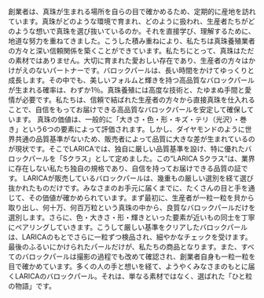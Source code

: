 創業者は、真珠が生まれる場所を自らの目で確かめるため、定期的に産地を訪れています。真珠がどのような環境で育まれ、どのように扱われ、生産者たちがどのような想いで真珠を選び抜いているのか。それを直接学び、理解するために、地道な努力を重ねてきました。こうした積み重ねにより、私たちは真珠養殖業者の方々と深い信頼関係を築くことができています。私たちにとって、真珠はただの素材ではありません。大切に育まれた愛おしい存在であり、生産者の方々はかけがえのないパートナーです。バロックパールは、長い時間をかけてゆっくりと成長します。その中でも、美しいフォルムと輝きを持つ高品質なバロックパールが生まれる確率は、わずか1％。真珠養殖には高度な技術と、たゆまぬ手間と愛情が必要です。私たちは、信頼で結ばれた生産者の方々から直接真珠を仕入れることで、自信をもってお届けできる高品質なバロックパールを安定して確保しています。
真珠の価値は、一般的に「大きさ・色・形・キズ・テリ（光沢）・巻き」という6つの要素によって評価されます。しかし、ダイヤモンドのように世界共通の品質基準がないため、販売者によって品質に大きな差が生まれているのが現状です。そこでLARICAでは、独自に厳しい品質基準を設け、特に優れたバロックパールを「Sクラス」として定めました。この“LARICA Sクラス”は、業界に存在しない私たち独自の規格であり、自信を持ってお届けできる品質の証です。
LARICAが販売しているバロックパールは、幾重もの厳しい選別を経て選び抜かれたものだけです。みなさまのお手元に届くまでに、たくさんの目と手を通じて、その価値が確かめられています。まず最初に、生産者が一粒一粒を貝から取り出し、何十万、何百万粒という真珠の中から、良質なバロックパールだけを選別します。さらに、色・大きさ・形・輝きといった要素が近いもの同士を丁寧にペアリングしていきます。こうして厳しい基準をクリアしたバロックパールは、LARICAのもとでさらに一粒ずつ検品され、細やかなチェックを受けます。最後のふるいにかけられたパールだけが、私たちの商品となります。また、すべてのバロックパールは撮影の過程でも改めて確認され、創業者自身も一粒一粒を目で確かめています。多くの人の手と想いを経て、ようやくみなさまのもとに届くLARICAのバロックパール。それは、単なる素材ではなく、選ばれた「ひと粒の物語」です。
